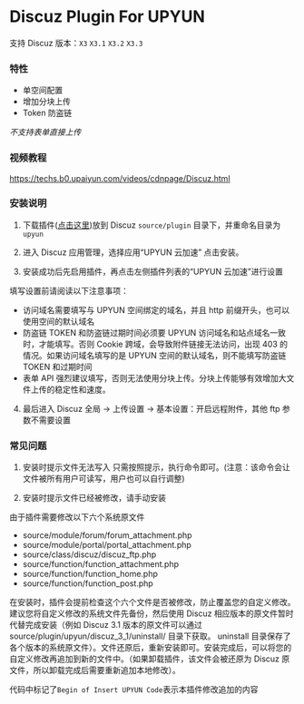 # Discuz Plugin For UPYUN
 支持 Discuz 版本：`X3` `X3.1` `X3.2` `X3.3`
 
### 特性

- 单空间配置
- 增加分块上传
- Token 防盗链

*不支持表单直接上传*

### 视频教程

https://techs.b0.upaiyun.com/videos/cdnpage/Discuz.html

### 安装说明

1. 下载插件([点击这里](https://github.com/upyun/discuz-plugin/archive/master.zip))放到 Discuz `source/plugin` 目录下，并重命名目录为 `upyun`

2. 进入 Discuz 应用管理，选择应用“UPYUN 云加速” 点击安装。

3. 安装成功后先启用插件，再点击左侧插件列表的“UPYUN 云加速”进行设置

  填写设置前请阅读以下注意事项：
  * 访问域名需要填写与 UPYUN 空间绑定的域名，并且 http 前缀开头，也可以使用空间的默认域名
  * 防盗链 TOKEN 和防盗链过期时间必须要 UPYUN 访问域名和站点域名一致时，才能填写。否则 Cookie 跨域，会导致附件链接无法访问，出现 403 的情况。如果访问域名填写的是 UPYUN 空间的默认域名，则不能填写防盗链 TOKEN 和过期时间
  * 表单 API 强烈建议填写，否则无法使用分块上传。分块上传能够有效增加大文件上传的稳定性和速度。

4. 最后进入 Discuz 全局 -> 上传设置 -> 基本设置：开启远程附件，其他 ftp 参数不需要设置

### 常见问题
1. 安装时提示文件无法写入
只需按照提示，执行命令即可。(注意：该命令会让文件被所有用户可读写，用户也可以自行调整)

2. 安装时提示文件已经被修改，请手动安装

  由于插件需要修改以下六个系统原文件
  * source/module/forum/forum_attachment.php
  * source/module/portal/portal_attachment.php 
  * source/class/discuz/discuz_ftp.php 
  * source/function/function_attachment.php
  * source/function/function_home.php
  * source/function/function_post.php

  在安装时，插件会提前检查这个六个文件是否被修改，防止覆盖您的自定义修改。建议您将自定义修改的系统文件先备份，然后使用 Discuz 相应版本的原文件暂时代替完成安装（例如 Discuz 3.1 版本的原文件可以通过 source/plugin/upyun/discuz_3_1/uninstall/ 目录下获取。 uninstall 目录保存了各个版本的系统原文件）。文件还原后，重新安装即可。安装完成后，可以将您的自定义修改再追加到新的文件中。（如果卸载插件，该文件会被还原为 Discuz 原文件，所以卸载完成后需要重新追加本地修改）。
  
  代码中标记了`Begin of Insert UPYUN Code`表示本插件修改追加的内容

